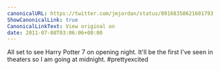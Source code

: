 ```yaml
---
canonicalURL: https://twitter.com/jmjordan/status/89168350621601793
ShowCanonicalLink: true
CanonicalLinkText: View original on
date: 2011-07-08T03:06:06+00:00
---
```

All set to see Harry Potter 7 on opening night. It'll be the first I've seen in theaters so I am going at midnight. #prettyexcited